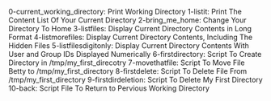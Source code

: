 0-current_working_directory: Print Working Directory
1-listit: Print The Content List Of Your Current Directory
2-bring_me_home: Change Your Directory To Home
3-listfiles: Display Current Directory Contents in Long Format
4-listmorefiles: Display Current Directory Contents, Including The Hidden Files
5-listfilesdigitonly: Display Current Directory Contents With User and Group IDs Displayed Numerically
6-firstdirectory: Script To Create Directory in /tmp/my_first_direcotry
7-movethatfile: Script To Move File Betty to /tmp/my_first_directory
8-firstdelete: Script To Delete File From /tmp/my_first_directory
9-firstdirdeletion: Script To Delete My First Directory
10-back: Script File To Return to Pervious Working Directory
